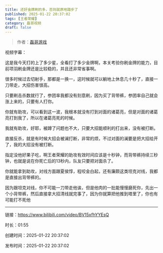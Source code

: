 ```yaml
---
title: 还好金牌刷的多，否则就原地踏步了
published: 2025-01-22 20:37:02
tags: [王者荣耀]
category: 磊哥视频
draft: false
---
```



> 作者：[磊哥游戏](https://space.bilibili.com/268941858?spm_id_from=333.788.upinfo.head.click)

视频字幕：

这是我今天打的上了多少星，全看打了多少金牌啊，本关考验你刷金牌的能力，目前项羽刷金牌还是比较稳的，并且还非常省事啊。

很多时候过去切射手，那都是一换一，这时候就可以躺地上休息几十秒了，直接一刀带走，大招伤害很高。

只要刷击杀数就行了，参团率我都没有刻意刷，因为买了背带裤，参团率自己就会涨上来的，只要有人打你。

你就有助攻，可以看到这一波，我根本就没有打到对面的诸葛亮，但是对面的诸葛亮打到我了，所以在诸葛亮死的时候。

我就有助攻，好耶，被蹲了问题也不大，只要大招能顺利的打出来，没有被打断。

直接反杀，就是有时候大招会被澜打断，非常的烦，不过对面的澜要是把大招给开了，我的大招没有被打断。

指定没他好果子吃，啊王者荣耀的助攻有效时间应该是十秒钟，而背带裤持续三秒钟，也就是说在你死亡后的13秒内，队友只要把对面杀了。

你就能拿到助攻，对线方面跟夏侯惇，程咬金白起，还有廉颇这类坦克对线，我都是直接出背带裤的。

因为跟坦克对线，你不可能一刀带走他诶，但是他肉的一批能慢慢磨死你，先出一个小背带裤，然后直接拿大招清线就完事了，因为你就算把他推到塔里了，你也有可能打不死他

---


链接：https://www.bilibili.com/video/BV15xfhYYEsQ



时长：01:55

创建时间：2025-01-22 20:37:02

发布时间：2025-01-22 20:37:02
